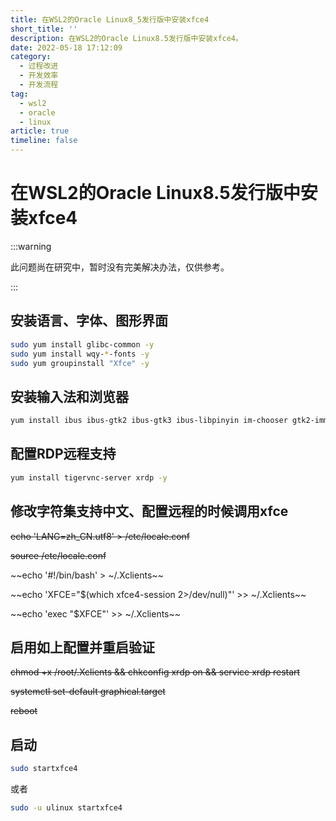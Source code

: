 ```yaml
---
title: 在WSL2的Oracle Linux8_5发行版中安装xfce4
short_title: ''
description: 在WSL2的Oracle Linux8.5发行版中安装xfce4。
date: 2022-05-18 17:12:09
category:
  - 过程改进
  - 开发效率
  - 开发流程
tag:
  - wsl2
  - oracle
  - linux
article: true
timeline: false
---
```

# 在WSL2的Oracle Linux8.5发行版中安装xfce4

:::warning

此问题尚在研究中，暂时没有完美解决办法，仅供参考。

:::

## 安装语言、字体、图形界面

```bash
sudo yum install glibc-common -y
sudo yum install wqy-*-fonts -y
sudo yum groupinstall "Xfce" -y
```

## 安装输入法和浏览器

```bash
yum install ibus ibus-gtk2 ibus-gtk3 ibus-libpinyin im-chooser gtk2-immodule-xim gtk3-immodule-xim firefox -y
```

## 配置RDP远程支持

```bash
yum install tigervnc-server xrdp -y
```

## 修改字符集支持中文、配置远程的时候调用xfce

~~echo 'LANG=zh_CN.utf8' > /etc/locale.conf~~

~~source /etc/locale.conf~~

~~echo '#!/bin/bash' > ~/.Xclients~~

~~echo 'XFCE="$(which xfce4-session 2>/dev/null)"'  >> ~/.Xclients~~

~~echo 'exec "$XFCE"' >> ~/.Xclients~~

## 启用如上配置并重启验证

~~chmod +x /root/.Xclients && chkconfig xrdp on && service xrdp restart~~

~~systemctl set-default graphical.target~~

~~reboot~~

## 启动

```bash
sudo startxfce4
```

或者

```bash
sudo -u ulinux startxfce4
```